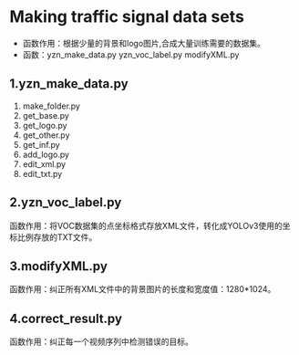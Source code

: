 # Making traffic signal data sets
- 函数作用：根据少量的背景和logo图片,合成大量训练需要的数据集。
- 函数：yzn_make_data.py   yzn_voc_label.py  modifyXML.py
## 1.yzn_make_data.py 
1. make_folder.py
2. get_base.py
3. get_logo.py
3. get_other.py
4. get_inf.py
5. add_logo.py
6. edit_xml.py
7. edit_txt.py

## 2.yzn_voc_label.py
函数作用：将VOC数据集的点坐标格式存放XML文件，转化成YOLOv3使用的坐标比例存放的TXT文件。
## 3.modifyXML.py
函数作用：纠正所有XML文件中的背景图片的长度和宽度值：1280*1024。
## 4.correct_result.py
函数作用：纠正每一个视频序列中检测错误的目标。